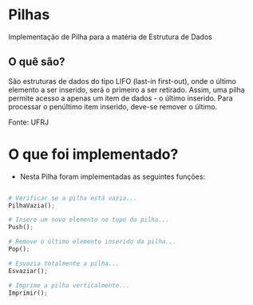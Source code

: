 # Pilhas

Implementação de Pilha para a matéria de Estrutura de Dados
## O quê são?

São estruturas de dados do tipo LIFO (last-in first-out), onde o último elemento a ser inserido, será o primeiro a ser retirado. Assim, uma pilha permite acesso a apenas um item de dados - o último inserido. Para processar o penúltimo item inserido, deve-se remover o último.

Fonte: UFRJ

# O que foi implementado?

- Nesta Pilha foram implementadas as seguintes funções: 


```python

# Verificar se a pilha está vazia...
PilhaVazia();

# Insere um novo elemento no topo da pilha...
Push();

# Remove o último elemento inserido da pilha...
Pop();

# Esvazia totalmente a pilha...
Esvaziar();

# Imprime a pilha verticalmente...
Imprimir();
```

